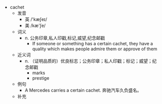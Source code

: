 - cachet
  - 发音
    - 英 /'kæʃeɪ/
    - 美 /kæ'ʃe/
  - 词义
    - n. 公务印章,私人印戳,标记,威望,纪念邮戳
      - If someone or something has a certain cachet, they have a quality which makes people admire them or approve of them
  - 近义词
    - n. （证明品质的）优良标志；公务印章；私人印戳；标记；威望；纪念邮戳
      - marks
      - prestige
  - 例句
    - A Mercedes carries a certain cachet. 奔驰汽车久负盛名。
  - 补充